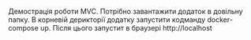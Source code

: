 Демострація роботи MVC. Потрібно завантажити додаток в довільну папку. В корневій дерикторії додатку запустити кодманду docker-compose up. Після цього запустит в браузері http://localhost